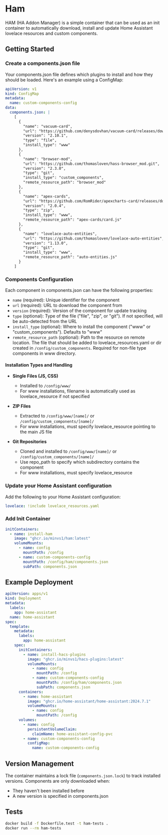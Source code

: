# Ham

HAM (HA Addon Manager) is a simple container that can be used as an init container to automatically download, install and update Home Assistant lovelace resources and custom components.

## Getting Started

### Create a components.json file

Your components.json file defines which plugins to install and how they should be loaded. Here's an example using a ConfigMap:

```yaml
apiVersion: v1
kind: ConfigMap
metadata:
  name: custom-components-config
data:
  components.json: |
    [
      {
        "name": "vacuum-card",
        "url": "https://github.com/denysdovhan/vacuum-card/releases/download/v2.10.1/vacuum-card.js",
        "version": "2.10.1",
        "type": "file",
        "install_type": "www"
      },
      {
        "name": "browser-mod",
        "url": "https://github.com/thomasloven/hass-browser_mod.git",
        "version": "2.3.0",
        "type": "git",
        "install_type": "custom_components",
        "remote_resource_path": "browser_mod"
      },
      {
        "name": "apex-cards",
        "url": "https://github.com/RomRider/apexcharts-card/releases/download/v2.0.4/apexcharts-card.zip",
        "version": "2.0.4",
        "type": "zip",
        "install_type": "www",
        "remote_resource_path": "apex-cards/card.js"
      },
      {
        "name": "lovelace-auto-entities",
        "url": "https://github.com/thomasloven/lovelace-auto-entities",
        "version": "1.13.0",
        "type": "git",
        "install_type": "www",
        "remote_resource_path": "auto-entities.js"
      }
    ]
```

### Components Configuration

Each component in components.json can have the following properties:

- `name` (required): Unique identifier for the component
- `url` (required): URL to download the component from
- `version` (required): Version of the component for update tracking
- `type` (optional): Type of the file ("file", "zip", or "git"). If not specified, will be auto-detected from the URL
- `install_type` (optional): Where to install the component ("www" or "custom_components"). Defaults to "www"
- `remote_resource_path` (optional): Path to the resource on remote location. The file that should be added to lovelace_resources.yaml or dir created in `/config/custom_components`. Required for non-file type components in www directory.

#### Installation Types and Handling

- **Single Files (JS, CSS)**
  - Installed to `/config/www/`
  - For www installations, filename is automatically used as lovelace_resource if not specified

- **ZIP Files**
  - Extracted to `/config/www/[name]/` or `/config/custom_components/[name]/`
  - For www installations, must specify lovelace_resource pointing to the main JS file

- **Git Repositories**
  - Cloned and installed to `/config/www/[name]/` or `/config/custom_components/[name]/`
  - Use repo_path to specify which subdirectory contains the component
  - For www installations, must specify lovelace_resource

### Update your Home Assistant configuration

Add the following to your Home Assistant configuration:

```yaml
lovelace: !include lovelace_resources.yaml
```

### Add Init Container

```yaml
initContainers:
  - name: install-ham
    image: "ghcr.io/minvs1/ham:latest"
    volumeMounts:
      - name: config
        mountPath: /config
      - name: custom-components-config
        mountPath: /config/ham/components.json
        subPath: components.json
```

## Example Deployment

```yaml
apiVersion: apps/v1
kind: Deployment
metadata:
  labels:
    app: home-assistant
  name: home-assistant
spec:
  template:
    metadata:
      labels:
        app: home-assistant
    spec:
      initContainers:
        - name: install-hacs-plugins
          image: "ghcr.io/minvs1/hacs-plugins:latest"
          volumeMounts:
            - name: config
              mountPath: /config
            - name: custom-components-config
              mountPath: /config/ham/components.json
              subPath: components.json
      containers:
        - name: home-assistant
          image: "ghcr.io/home-assistant/home-assistant:2024.7.1"
          volumeMounts:
            - name: config
              mountPath: /config
      volumes:
        - name: config
          persistentVolumeClaim:
            claimName: home-assistant-config-pvc
        - name: custom-components-config
          configMap:
            name: custom-components-config
```

## Version Management

The container maintains a lock file (`components.json.lock`) to track installed versions. Components are only downloaded when:
- They haven't been installed before
- A new version is specified in components.json

## Tests

```bash
docker build -f Dockerfile.test -t ham-tests .
docker run --rm ham-tests
```
